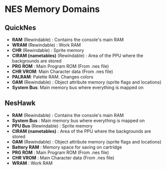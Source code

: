# NES Memory Domains

## QuickNes

* **RAM** (Rewindable) : Contains the console's main RAM
* **WRAM** (Rewindable) : Work RAM
* **CHR** (Rewindable) : Sprite memory
* **CIRAM (nametables)** (Rewindable) : Area of the PPU where the backgrounds are stored
* **PRG ROM** : Main Program ROM (From .nes file)
* **CHR VROM**: Main Character data (From .nes file)
* **PALRAM**: Palette RAM. Changes colors
* **OAM** (Rewindable) : Object attribute memory (sprite flags and locations)
* **System Bus**: Main memory bus where everything is mapped on

## NesHawk

* **RAM** (Rewindable) : Contains the console's main RAM
* **System Bus** : Main memory bus where everything is mapped on
* **PPU Bus** (Rewindable) : Sprite memory
* **CIRAM (nametables)** : Area of the PPU where the backgrounds are stored
* **OAM** (Rewindable) : Object attribute memory (sprite flags and locations)
* **Battery RAM** : Memory space for saving on cartridge
* **PRG ROM** : Main Program ROM (From .nes file)
* **CHR VROM** : Main Character data (From .nes file)
* **WRAM** : Work RAM
